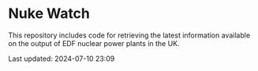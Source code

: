 # Nuke Watch

This repository includes code for retrieving the latest information available on the output of EDF nuclear power plants in the UK.

Last updated: 2024-07-10 23:09